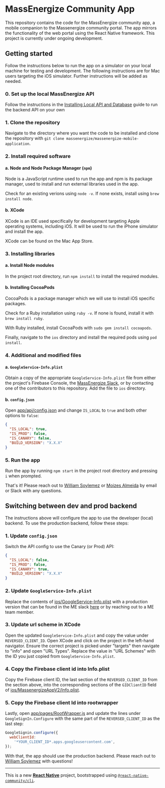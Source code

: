 # MassEnergize Community App
This repository contains the code for the MassEnergize community app, a mobile companion to the Massenergize community portal. The app mirrors the functionality of the web portal using the React Native framework. This project is currently under ongoing development.

## Getting started
Follow the instructions below to run the app on a simulator on your local machine for testing and development. The following instructions are for Mac users targeting the iOS simulator. Further instructions will be added as needed.

### 0. Set up the local MassEnergize API
Follow the instructions in the [Installing Local API and Database](https://docs.google.com/document/d/1212Ey3aOFSaMUJLTYaKSdv8rgRwRAKSL5srkluL6EgQ/edit#heading=h.3y8wn25kqint) guide to run the backend API on your own 

### 1. Clone the repository
Navigate to the directory where you want the code to be installed and clone the repository with `git clone massenergize/massenergize-mobile-application`.

### 2. Install required software
#### a. Node and Node Package Manager (`npm`)
Node is a JavaScript runtime used to run the app and npm is its package manager, used to install and run external libraries used in the app.

Check for an existing verions using `node -v`. If none exists, install using `brew install node`.

#### b. XCode
XCode is an IDE used specifically for development targeting Apple operating systems, including iOS. It will be used to run the iPhone simulator and install the app.

XCode can be found on the Mac App Store.

### 3. Installing libraries
#### a. Install Node modules
In the project root directory, run `npm install` to install the required modules.

#### b. Installing CocoaPods
CocoaPods is a package manager which we will use to install iOS specific packages.

Check for a Ruby installation using `ruby -v`. If none is found, install it with `brew install ruby`.

With Ruby installed, install CocoaPods with `sudo gem install cocoapods`.

Finally, navigate to the `ios` directory and install the required pods using `pod install`.

### 4. Additional and modified files
#### a. `GoogleService-Info.plist`
Obtain a copy of the appropriate `GoogleService-Info.plist` file from either the project's Firebase Console, the [MassEnergize Slack](https://massenergize.slack.com/files/U071D8926HW/F0778NZPP1C/googleservice-info.plist), or by contacting one of the contributors to this repository. Add the file to `ios` directory.

#### b. `config.json`
Open [app/api/config.json](app/api/config.json) and change `IS_LOCAL` to `true` and both other options to `false`:
```json
{
  "IS_LOCAL": true,
  "IS_PROD": false,
  "IS_CANARY": false,
  "BUILD_VERSION": "X.X.X"
}
```

### 5. Run the app
Run the app by running `npm start` in the project root directory and pressing `i` when prompted.

That's it! Please reach out to [William Soylemez](mailto:will.soylemez@massenergize.org) or [Moizes Almeida](mailto:moizes.almeida@massenergize.org) by email or Slack with any questions.

## Switching between dev and prod backend
The instructions above will configure the app to use the developer (local) backend. To use the production backend, follow these steps:

### 1. Update `config.json`
Switch the API config to use the Canary (or Prod) API:
```json
{
  "IS_LOCAL": false,
  "IS_PROD": false,
  "IS_CANARY": true,
  "BUILD_VERSION": "X.X.X"
}
```

### 2. Update `GoogleService-Info.plist`
Replace the contents of [ios/GoogleService-Info.plist](ios/GoogleService-Info.plist) with a production version that can be found in the ME slack [here](https://massenergize.slack.com/files/UMXEAL7QB/F074K1M3YCV/googleservice-info.plist) or by reaching out to a ME team member.

### 3. Update url scheme in XCode
Open the updated `GoogleService-Info.plist` and copy the value under `REVERSED_CLIENT_ID`.
Open XCode and click on the project in the left-hand navigator. Ensure the correct project is picked under "targets" then navigate to "info" and open "URL Types". Replace the value in "URL Schemes" with the ID you just copied from `GoogleService-Info.plist`.

### 4. Copy the Firebase client id into Info.plist
Copy the Firebase client ID, the last section of the `REVERSED_CLIENT_ID` from the section above, into the corresponding sections of the `GIDClientID` field of [ios/MassenergizeAppV2/Info.plist](ios/MassenergizeAppV2/Info.plist).

### 5. Copy the Firebase client Id into rootwrapper
Lastly, open [app/pages/RootWrapper.js](app/pages/RootWrapper.js) and update the lines under `GoogleSignIn.Configure` with the same part of the `REVERSED_CLIENT_ID` as the last step:
```js
GoogleSignin.configure({
  webClientId:
    '*YOUR_CLIENT_ID*.apps.googleusercontent.com',
});
```

With that, the app should use the production backend. Please reach out to [William Soylemez](will.soylemez@massenergize.org) with questions!

-----------------------------------------------
This is a new [**React Native**](https://reactnative.dev) project, bootstrapped using [`@react-native-community/cli`](https://github.com/react-native-community/cli).